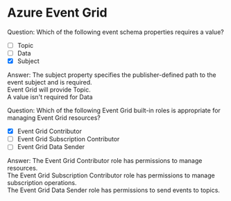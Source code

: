 # Azure Event Grid

Question: Which of the following event schema properties requires a value?

- [ ] Topic
- [ ] Data
- [x] Subject

Answer: The subject property specifies the publisher-defined path to the event subject and is required.  
Event Grid will provide Topic.  
A value isn't required for Data

Question: Which of the following Event Grid built-in roles is appropriate for managing Event Grid resources?

- [x] Event Grid Contributor
- [ ] Event Grid Subscription Contributor
- [ ] Event Grid Data Sender

Answer: The Event Grid Contributor role has permissions to manage resources.  
The Event Grid Subscription Contributor role has permissions to manage subscription operations.  
The Event Grid Data Sender role has permissions to send events to topics.
